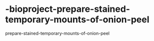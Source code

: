 # -bioproject-prepare-stained-temporary-mounts-of-onion-peel
prepare-stained-temporary-mounts-of-onion-peel
